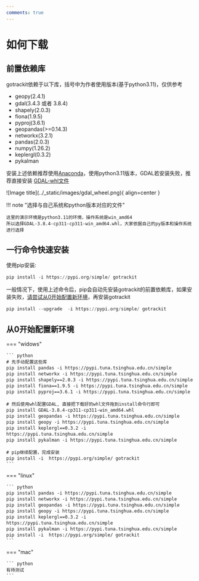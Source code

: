 ```yaml
---
comments: true
---
```


# 如何下载

[Anaconda]: https://www.anaconda.com/download
[GDAL-whl文件]: https://github.com/cgohlke/geospatial-wheels/releases

## 前置依赖库
gotrackit依赖于以下库，括号中为作者使用版本(基于python3.11)，仅供参考

- geopy(2.4.1)
- gdal(3.4.3 或者 3.8.4)
- shapely(2.0.3)
- fiona(1.9.5)
- pyproj(3.6.1)
- geopandas(>=0.14.3)
- networkx(3.2.1)
- pandas(2.0.3)
- numpy(1.26.2)
- keplergl(0.3.2)
- pykalman


安装上述依赖推荐使用[Anaconda]，使用python3.11版本，GDAL若安装失败，推荐直接安装 [GDAL-whl文件]

<div class="gdal-whl" markdown>
![Image title](../_static/images/gdal_wheel.png){ align=center }
</div>

!!! note "选择与自己系统和python版本对应的文件"

    这里的演示环境是python3.11的环境，操作系统是win_amd64
    所以选择GDAL-3.8.4-cp311-cp311-win_amd64.whl，大家依据自己的py版本和操作系统进行选择



## 一行命令快速安装

使用pip安装:

``` py title="使用pip安装"
pip install -i https://pypi.org/simple/ gotrackit
```

一般情况下，使用上述命令后，pip会自动先安装gotrackit的前置依赖库，如果安装失败，[请尝试从0开始配置新环境](#从0开始配置新环境)，再安装gotrackit

``` py title="已经安装好gotrackit，升级版本可以使用以下命令"
pip install --upgrade  -i https://pypi.org/simple/ gotrackit
```

<a id="从0开始配置新环境"></a>
## 从0开始配置新环境

=== "widows"

    ``` python
    # 先手动配置这些库
    pip install pandas -i https://pypi.tuna.tsinghua.edu.cn/simple
    pip install networkx -i https://pypi.tuna.tsinghua.edu.cn/simple
    pip install shapely==2.0.3 -i https://pypi.tuna.tsinghua.edu.cn/simple
    pip install fiona==1.9.5 -i https://pypi.tuna.tsinghua.edu.cn/simple
    pip install pyproj==3.6.1 -i https://pypi.tuna.tsinghua.edu.cn/simple
    
    # 然后使用whl配置GDAL, 直接把下载好的whl文件拖到install命令行即可 
    pip install GDAL-3.8.4-cp311-cp311-win_amd64.whl
    pip install geopandas -i https://pypi.tuna.tsinghua.edu.cn/simple
    pip install geopy -i https://pypi.tuna.tsinghua.edu.cn/simple
    pip install keplergl==0.3.2 -i https://pypi.tuna.tsinghua.edu.cn/simple
    pip install pykalman -i https://pypi.tuna.tsinghua.edu.cn/simple
    
    # pip继续配置，完成安装
    pip install -i  https://pypi.org/simple/ gotrackit
    ```

=== "linux"

    ``` python
    pip install pandas -i https://pypi.tuna.tsinghua.edu.cn/simple
    pip install networkx -i https://pypi.tuna.tsinghua.edu.cn/simple
    pip install geopandas -i https://pypi.tuna.tsinghua.edu.cn/simple
    pip install geopy -i https://pypi.tuna.tsinghua.edu.cn/simple
    pip install keplergl==0.3.2 -i https://pypi.tuna.tsinghua.edu.cn/simple
    pip install pykalman -i https://pypi.tuna.tsinghua.edu.cn/simple
    pip install -i  https://pypi.org/simple/ gotrackit
    ```

=== "mac"

    ``` python
    有待测试
    ```


